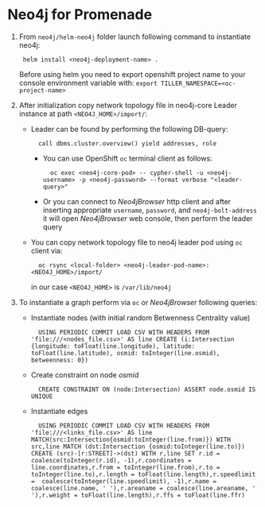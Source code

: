 
# Neo4j for Promenade

1. From `neo4j/helm-neo4j` folder launch following command to instantiate neo4j:

        helm install <neo4j-deployment-name> .

    Before using helm you need to export openshift project name to your console environment variable with: `export TILLER_NAMESPACE=<oc-project-name>`
    
2. After initialization copy network topology file in neo4j-core Leader instance at path `<NEO4J_HOME>/import/`:
    * Leader can be found by performing the following DB-query:
    
            call dbms.cluster.overview() yield addresses, role
            
        + You can use OpenShift `oc` terminal client as follows:
      
                oc exec <neo4j-core-pod> -- cypher-shell -u <neo4j-username> -p <neo4j-password> --format verbose "<leader-query>"
        
        + Or you can connect to _Neo4jBrowser_ http client and after inserting appropriate `username`, `password`, and `neo4j-bolt-address` it will open _Neo4jBrowser_ web console, 
        then perform the leader query
    
    * You can copy network topology file to neo4j leader pod using `oc` client via:
        
            oc rsync <local-folder> <neo4j-leader-pod-name>:<NEO4J_HOME>/import/
            
        in our case `<NEO4J_HOME>` is `/var/lib/neo4j`
        
3. To instantiate a graph perform via `oc` or _Neo4jBrowser_ following queries:
        
    + Instantiate nodes (with initial random Betwenness Centrality value)
        
            USING PERIODIC COMMIT LOAD CSV WITH HEADERS FROM 'file:///<nodes_file.csv>' AS line CREATE (i:Intersection {longitude: toFloat(line.longitude), latitude: toFloat(line.latitude), osmid: toInteger(line.osmid), betweenness: 0})

    + Create constraint on node _osmid_
    
            CREATE CONSTRAINT ON (node:Intersection) ASSERT node.osmid IS UNIQUE
            
    + Instantiate edges
    
            USING PERIODIC COMMIT LOAD CSV WITH HEADERS FROM 'file:///<links_file.csv>' AS line MATCH(src:Intersection{osmid:toInteger(line.from)}) WITH src,line MATCH (dst:Intersection {osmid:toInteger(line.to)}) CREATE (src)-[r:STREET]->(dst) WITH r,line SET r.id = coalesce(toInteger(r.id), -1),r.coordinates = line.coordinates,r.from = toInteger(line.from),r.to = toInteger(line.to),r.length = toFloat(line.length),r.speedlimit =  coalesce(toInteger(line.speedlimit), -1),r.name = coalesce(line.name, ' '),r.areaname = coalesce(line.areaname, ' '),r.weight = toFloat(line.length),r.ffs = toFloat(line.ffr)           
   

